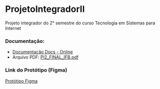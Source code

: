 # ProjetoIntegradorII
Projeto integrador do 2° semestre do curso Tecnologia em Sistemas para Internet

### Documentação:
- [Documentação Docs - Online](https://docs.google.com/document/d/1l7OdAKPOV7IWwjHpS6dAycHDckfSktQynRrYSXPYSM4/edit?usp=sharing)<br/>
- Arquivo PDF: [PI2_FINAL_IFB.pdf](https://github.com/user-attachments/files/16939207/PI2_FINAL_IFB.pdf)



### Link do Protótipo (Figma)
[Protótipo Figma](https://www.figma.com/proto/NT5zavkjPMUTprvfHFA09c?node-id=894-125&t=JGB1XJdPiqjgZQVO-6)
